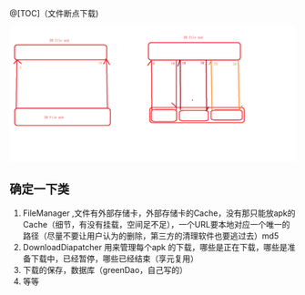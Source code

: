@[TOC]（文件断点下载)

![](多线程下载.png)

## 确定一下类
1. FileManager ,文件有外部存储卡，外部存储卡的Cache，没有那只能放apk的Cache（细节，有没有挂载，空间足不足），一个URL要本地对应一个唯一的路径（尽量不要让用户认为的删除，第三方的清理软件也要逃过去）md5 
2. DownloadDiapatcher 用来管理每个apk 的下载，哪些是正在下载，哪些是准备下载中，已经暂停，哪些已经结束（享元复用）
3. 下载的保存，数据库（greenDao，自己写的）
4. 等等




































































 


      
     
 


